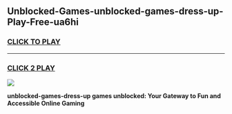
## Unblocked-Games-unblocked-games-dress-up-Play-Free-ua6hi
<h3>
<a href="https://premium76.site?title=unblocked-games-dress-up&ref=20A">CLICK TO PLAY</a></h3>
<hr>

<h3>
<a href="https://premium76.site?title=unblocked-games-dress-up&ref=20A">CLICK 2 PLAY</a>
  
</h3>

<a href="https://premium76.site?title=unblocked-games-dress-up&ref=20A"><img src="https://clearcache.store/games.png"></a>


**unblocked-games-dress-up games unblocked: Your Gateway to Fun and Accessible Online Gaming**
